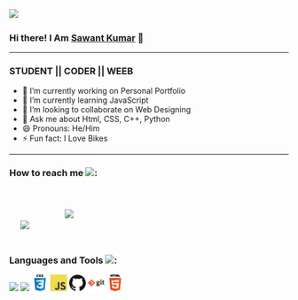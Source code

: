 <img src="https://github-readme-stats.vercel.app/api?username=Sawantkun&&show_icons=true&title_color=ffffff&icon_color=cyan&text_color=daf7dc&bg_color=151515">


### Hi there! I Am <a href="https://sawant-kumar-personal-portfolio.netlify.app/">Sawant Kumar</a> 👋
_____________________________
### STUDENT || CODER || WEEB

- 🔭 I’m currently working on Personal Portfolio
- 🌱 I’m currently learning JavaScript
- 👯 I’m looking to collaborate on Web Designing
- 💬 Ask me about Html, CSS, C++, Python
- 😄 Pronouns: He/Him
- ⚡ Fun fact: I Love Bikes
_____________________________
### How to reach me <img style=" width:15px;" src="https://imgr.search.brave.com/60uADSvI6abqhN39bIvfB0kHe_torvDaOHXFKYq__UA/fit/860/901/ce/1/aHR0cHM6Ly93d3cu/a2luZHBuZy5jb20v/cGljYy9tLzM1LTM1/NDEyMF9waG9uZS1j/YWxsLWNoYXQtbWVz/c2FnZS1yaW5nLXRl/bGVwaG9uZS1jb21t/dW5pY2F0aW9uLXRl/bGVwaG9uZS5wbmc">:
<a href="https://sawant-kumar-personal-portfolio.netlify.app/"><img style="padding:20px; width:30px;" src="https://camo.githubusercontent.com/5feb06273553747324865da5d8706ddc69f4941dda489376cade98cd5094ed02/687474703a2f2f636c69706172742d6c6962726172792e636f6d2f696d6167655f67616c6c6572792f6e313237353636322e706e67"></a>
<a href="https://twitter.com/Sawantkun"><img style="padding:40px; width:30px;" src="https://camo.githubusercontent.com/b70fc5b0f42766d5810a6e7d0e06b34af182edb7bd5caaa241e82d7261cbcbaf/68747470733a2f2f7674612e636f6d2e61752f77702d636f6e74656e742f75706c6f6164732f323031372f30382f747769747465722d69636f6e2e676966"></a>

### Languages and Tools <img style=" width:15px;" src="https://github.githubassets.com/images/icons/emoji/unicode/1f6e0.png">:
<a href=""><img style=" width:30px;" src="https://imgr.search.brave.com/NioGwP66fZtc90pGfKzzwCb0LAx-JO_yY3t8EyVQha8/fit/768/768/ce/1/aHR0cHM6Ly9ibG9n/LmxpbmtiYWwuY28u/anAvd3Avd3AtY29u/dGVudC91cGxvYWRz/LzIwMTcvMDYvUHl0/aG9uLWxvZ28tbm90/ZXh0LnN2Zy03Njh4/NzY4LnBuZw"></a>
<a href=""><img style=" width:30px;" src="https://imgr.search.brave.com/FsN6hnmX__z6c1VCNkSa-XNPrmb-hnMrVmE0jXFvNGs/fit/474/225/ce/1/aHR0cHM6Ly90c2U0/Lm1tLmJpbmcubmV0/L3RoP2lkPU9JUC5D/NFNjY3ZPRFl2NFNC/eXBKRm1ZQUV3SGFI/YSZwaWQ9QXBp"></a>
<a href=""><img style=" width:30px;" src="https://raw.githubusercontent.com/github/explore/80688e429a7d4ef2fca1e82350fe8e3517d3494d/topics/css/css.png"></a>
<a href=""><img style=" width:30px;" src="https://raw.githubusercontent.com/github/explore/80688e429a7d4ef2fca1e82350fe8e3517d3494d/topics/javascript/javascript.png"></a>
<a href=""><img style=" width:30px;" src="https://raw.githubusercontent.com/github/explore/78df643247d429f6cc873026c0622819ad797942/topics/github/github.png"></a>
<a href=""><img style=" width:30px;" src="https://raw.githubusercontent.com/github/explore/80688e429a7d4ef2fca1e82350fe8e3517d3494d/topics/git/git.png"></a>
<a href=""><img style=" width:30px;" src="https://raw.githubusercontent.com/github/explore/80688e429a7d4ef2fca1e82350fe8e3517d3494d/topics/html/html.png"></a>


